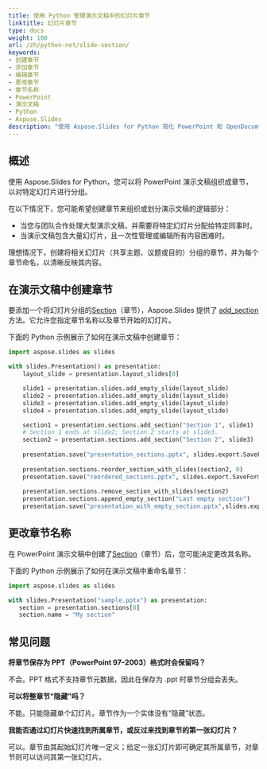```yaml
---
title: 使用 Python 管理演示文稿中的幻灯片章节
linktitle: 幻灯片章节
type: docs
weight: 100
url: /zh/python-net/slide-section/
keywords:
- 创建章节
- 添加章节
- 编辑章节
- 更改章节
- 章节名称
- PowerPoint
- 演示文稿
- Python
- Aspose.Slides
description: "使用 Aspose.Slides for Python 简化 PowerPoint 和 OpenDocument 中的幻灯片章节——拆分、重命名和重新排序，以优化 PPTX 和 ODP 工作流。"
---
```


## **概述**

使用 Aspose.Slides for Python，您可以将 PowerPoint 演示文稿组织成章节，以对特定幻灯片进行分组。

在以下情况下，您可能希望创建章节来组织或划分演示文稿的逻辑部分：

- 当您与团队合作处理大型演示文稿，并需要将特定幻灯片分配给特定同事时。
- 当演示文稿包含大量幻灯片，且一次性管理或编辑所有内容困难时。

理想情况下，创建将相关幻灯片（共享主题、议题或目的）分组的章节，并为每个章节命名，以清晰反映其内容。 

## **在演示文稿中创建章节**

要添加一个将幻灯片分组的[Section](https://reference.aspose.com/slides/python-net/aspose.slides/section/)（章节），Aspose.Slides 提供了 [add_section](https://reference.aspose.com/slides/python-net/aspose.slides/sectioncollection/add_section/) 方法。它允许您指定章节名称以及章节开始的幻灯片。

下面的 Python 示例展示了如何在演示文稿中创建章节：

```py
import aspose.slides as slides

with slides.Presentation() as presentation:
    layout_slide = presentation.layout_slides[0]

    slide1 = presentation.slides.add_empty_slide(layout_slide)
    slide2 = presentation.slides.add_empty_slide(layout_slide)
    slide3 = presentation.slides.add_empty_slide(layout_slide)
    slide4 = presentation.slides.add_empty_slide(layout_slide)

    section1 = presentation.sections.add_section("Section 1", slide1)
    # Section 1 ends at slide2; Section 2 starts at slide3.
    section2 = presentation.sections.add_section("Section 2", slide3) 
      
    presentation.save("presentation_sections.pptx", slides.export.SaveFormat.PPTX)
    
    presentation.sections.reorder_section_with_slides(section2, 0)
    presentation.save("reordered_sections.pptx", slides.export.SaveFormat.PPTX)
    
    presentation.sections.remove_section_with_slides(section2)
    presentation.sections.append_empty_section("Last empty section")
    presentation.save("presentation_with_empty_section.pptx",slides.export.SaveFormat.PPTX)
```

## **更改章节名称**

在 PowerPoint 演示文稿中创建了[Section](https://reference.aspose.com/slides/python-net/aspose.slides/section/)（章节）后，您可能决定更改其名称。

下面的 Python 示例展示了如何在演示文稿中重命名章节：

```py
import aspose.slides as slides

with slides.Presentation("sample.pptx") as presentation:
   section = presentation.sections[0]
   section.name = "My section"
```

## **常见问题**

**将章节保存为 PPT（PowerPoint 97–2003）格式时会保留吗？**

不会。PPT 格式不支持章节元数据，因此在保存为 .ppt 时章节分组会丢失。

**可以将整章节“隐藏”吗？**

不能。只能隐藏单个幻灯片。章节作为一个实体没有“隐藏”状态。

**我能否通过幻灯片快速找到所属章节，或反过来找到章节的第一张幻灯片？**

可以。章节由其起始幻灯片唯一定义；给定一张幻灯片即可确定其所属章节，对章节则可以访问其第一张幻灯片。